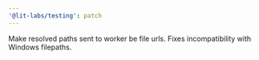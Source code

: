 ```yaml
---
'@lit-labs/testing': patch
---
```


Make resolved paths sent to worker be file urls. Fixes incompatibility with Windows filepaths.
